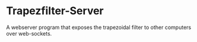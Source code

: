 # Trapezfilter-Server
A webserver program that exposes the trapezoidal filter to other computers over web-sockets.
